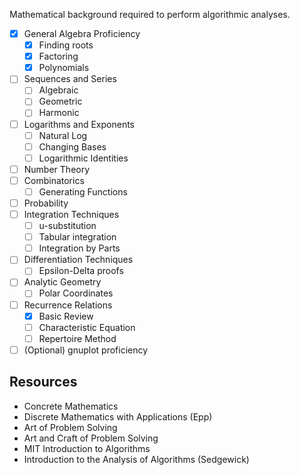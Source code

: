 
Mathematical background required to perform algorithmic analyses.

- [x] General Algebra Proficiency
	- [x] Finding roots
	- [x] Factoring
	- [x] Polynomials
- [ ] Sequences and Series
	- [ ] Algebraic
	- [ ] Geometric
	- [ ] Harmonic
- [ ] Logarithms and Exponents
	- [ ] Natural Log
	- [ ] Changing Bases
	- [ ] Logarithmic Identities
- [ ] Number Theory
- [ ] Combinatorics
	- [ ] Generating Functions
- [ ] Probability
- [ ] Integration Techniques
	- [ ] u-substitution
	- [ ] Tabular integration
	- [ ] Integration by Parts 
- [ ] Differentiation Techniques
	- [ ] Epsilon-Delta proofs
- [ ] Analytic Geometry
	- [ ] Polar Coordinates
- [ ] Recurrence Relations
	- [x] Basic Review
	- [ ] Characteristic Equation
	- [ ] Repertoire Method
- [ ] (Optional) gnuplot proficiency

## Resources

- Concrete Mathematics
- Discrete Mathematics with Applications (Epp)
- Art of Problem Solving
- Art and Craft of Problem Solving
- MIT Introduction to Algorithms
- Introduction to the Analysis of Algorithms (Sedgewick)